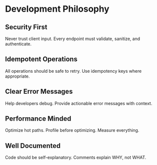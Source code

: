 # Development Philosophy

## Security First
Never trust client input. Every endpoint must validate, sanitize, and authenticate.

## Idempotent Operations
All operations should be safe to retry. Use idempotency keys where appropriate.

## Clear Error Messages
Help developers debug. Provide actionable error messages with context.

## Performance Minded
Optimize hot paths. Profile before optimizing. Measure everything.

## Well Documented
Code should be self-explanatory. Comments explain WHY, not WHAT.